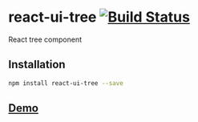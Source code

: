 # react-ui-tree [![Build Status](https://travis-ci.org/pqx/react-ui-tree.svg)](https://travis-ci.org/pqx/react-ui-tree)
React tree component
## Installation
``` sh
npm install react-ui-tree --save
```
## [Demo](https://wangzuo.github.io/tree-inspector/)
